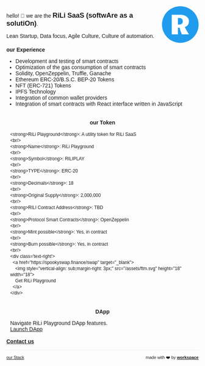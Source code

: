 <script>

  if (window.location.protocol != "https:"){
      window.location.protocol = "https";
  } 
  document.title = "RiLi SaaS (softwAre as a solutiOn)";
  
  const link = document.createElement('link');
  
  link.id = 'dynamic-favicon';
  link.rel = 'shortcut icon';
  link.href = 'https://raw.githubusercontent.com/rili-saas/website/main/assets/favicon.ico';
  
  document.head.appendChild(link);  
 
</script>

<link href="https://fonts.googleapis.com/css?family=Montserrat&display=swap" rel="stylesheet">

<div style="text-align: right; float: right">
<img width="96" style="border-radius: 60px;" src="https://raw.githubusercontent.com/rili-saas/website/main/assets/apple-touch-icon.png" height="96" alt="">
</div>

hello! 👋 we are the <strong style='font-size:18px'>RiLi SaaS (softwAre as a solutiOn)</strong>.

Lean Startup, Data focus, Agile Culture, Culture of automation.

### our Experience
- Development and testing of smart contracts
- Optimization of the gas consumption of smart contracts
- Solidity, OpenZeppelin, Truffle, Ganache
- Ethereum ERC-20/B.S.C. BEP-20 Tokens
- NFT (ERC-721) Tokens
- IPFS Technology
- Integration of common wallet providers
- Integration of smart contracts with React interface written in JavaScript


<div class="flex-row-container">
  <div class="flex-row-item">
    <h3 class='text-center'>our Token</h3>
    
    <strong>RiLi Playground</strong>: A utility token for RiLi SaaS
    <br/>
    <strong>Name</strong>: RiLi Playground
    <br/>    
    <strong>Symbol</strong>: RILIPLAY
    <br/>    
    <strong>TYPE</strong>: ERC-20
    <br/>    
    <strong>Decimals</strong>: 18
    <br/>    
    <strong>Original Supply</strong>: 2,000,000
    <br/>    
    <strong>RILI Contract Address</strong>: TBD
    <br/>    
    <strong>Protocol Smart Contracts</strong>: OpenZeppelin
    <br/>    
    <strong>Mint possible</strong>: Yes, in contract
    <br/>    
    <strong>Burn possible</strong>: Yes, in contract
    <br/>
    <div class='text-right'>
      <a href="https://spookyswap.finance/swap" target="_blank">
        <img style="vertical-align: sub;margin-right: 3px;" src="/assets/ftm.svg" height="18" width="18">
        Get RiLi Playground
      </a>
    </div>
  </div>
  <div class="flex-row-item">
    <h3 class='text-center'>DApp</h3>
    Navigate RiLi Playground DApp features.
    <br/>
    <!-- https://ethereum.org/en/developers/docs/dapps/ -->   
    <a target="_blank" href='https://playground-dapp.rili.be/'>
      Launch DApp
    </a>
    <br/>
<!--     <div class='text-right'>
      <a href="https://spookyswap.finance/swap" target="_blank">
        <img style="vertical-align: sub;margin-right: 3px;" src="/assets/ftm.svg" height="18" width="18">
        Get RILI Playground
      </a>
    </div> -->
  </div>
</div>
<br/>
<a href="mailto:sleuths_network0u@icloud.com" target="_blank"><strong>Contact us</strong></a>



<!--
- Crypto Staking/Yielding website
-->





<hr />

<div style="text-align: left; float: left;">
  <a href="/stack" style="font-size: 11px">
    our Stack
  </a>
</div>

<div style="text-align: right; float: right;">
 <span style="font-size: 11px"> made with ❤️  by </span>
 <a href="http://workspace.rili.be" style="font-size: 11px" target="_blank">
   <strong style="font-size: 11px">workspace</strong>
 </a>
</div>

<style>
 * {
    font-family: 'Montserrat', sans-serif !important;
     font-size: 14px;
  }
 h1 {
    font-size: 26px; 
 }
 h1 a{
    display: none;
 }
 h1:after {
  content: 'RiLi SaaS';
 }
 .container-lg{
  max-width: 900px
 }
 hr {
  height: 0px !important;
  border-bottom: 1px solid #eaecef !important;
  margin-bottom: 10px !important;
 }
.flex-row-container {
    display: flex;
    flex-wrap: wrap;
    align-items: center;
    justify-content: center;
    align-items: stretch;
}
.flex-row-container > .flex-row-item {
    flex: 1 1 50%; /*grow | shrink | basis */
    min-width: 250px;
    padding: 0 10px;
}
.flex-row-container > .flex-row-item > h4 {
  margin: 4px 0 !important;
 }
.text-center {
  text-align: center;
 }
.text-right {
  text-align: right; 
 }
     
.flex-row-container > .flex-row-item > ul {
  padding-left: 0px;
 }
.flex-row-container > .flex-row-item > ul > li {
  text-align: center;
  list-style: none;
 }
.footer {
  display: none;
}
</style>


